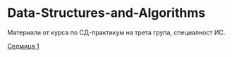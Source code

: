 # Data-Structures-and-Algorithms
Материали от курса по СД-практикум на трета група, специалност ИС.

[Седмица 1](https://github.com/DenitsaStoianova/Data-Structures-and-Algorithms/tree/main/Week01)
